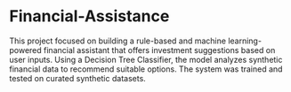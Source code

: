 # Financial-Assistance
This project focused on building a rule-based and machine learning-powered financial assistant that offers investment suggestions based on user inputs. Using a Decision Tree Classifier, the model analyzes synthetic financial data to recommend suitable options.  The system was trained and tested on curated synthetic datasets.
